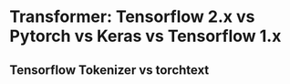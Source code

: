 # Transformer: Tensorflow 2.x vs Pytorch vs Keras vs Tensorflow 1.x

## Tensorflow Tokenizer vs torchtext